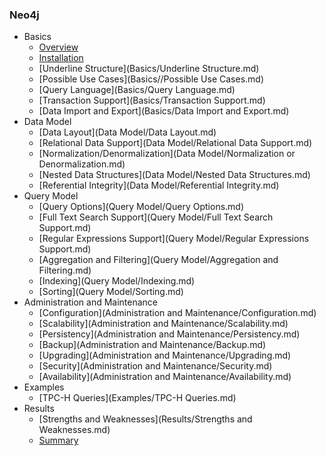 ### Neo4j

   - Basics
     - [Overview](Basics/Overview.md)
     - [Installation](Basics/Installation.md)
     - [Underline Structure](Basics/Underline Structure.md)
     - [Possible Use Cases](Basics//Possible Use Cases.md)
     - [Query Language](Basics/Query Language.md)
     - [Transaction Support](Basics/Transaction Support.md)
     - [Data Import and Export](Basics/Data Import and Export.md)
   - Data Model
     - [Data Layout](Data Model/Data Layout.md)
     - [Relational Data Support](Data Model/Relational Data Support.md)
     - [Normalization/Denormalization](Data Model/Normalization or Denormalization.md)
     - [Nested Data Structures](Data Model/Nested Data Structures.md)
     - [Referential Integrity](Data Model/Referential Integrity.md)
   - Query Model
     - [Query Options](Query Model/Query Options.md)
     - [Full Text Search Support](Query Model/Full Text Search Support.md)
     - [Regular Expressions Support](Query Model/Regular Expressions Support.md)
     - [Aggregation and Filtering](Query Model/Aggregation and Filtering.md)
     - [Indexing](Query Model/Indexing.md)
     - [Sorting](Query Model/Sorting.md)
   - Administration and Maintenance  
     - [Configuration](Administration and Maintenance/Configuration.md)
     - [Scalability](Administration and Maintenance/Scalability.md)
     - [Persistency](Administration and Maintenance/Persistency.md)
     - [Backup](Administration and Maintenance/Backup.md)
     - [Upgrading](Administration and Maintenance/Upgrading.md)
     - [Security](Administration and Maintenance/Security.md)
     - [Availability](Administration and Maintenance/Availability.md)
  - Examples
     - [TPC-H Queries](Examples/TPC-H Queries.md)
   - Results
     - [Strengths and Weaknesses](Results/Strengths and Weaknesses.md)
     - [Summary](Results/Summary.md)